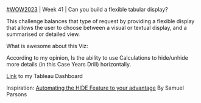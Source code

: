 [#WOW2023](https://workout-wednesday.com/2023w41tab/) | Week 41 | Can you build a flexible tabular display?

This challenge balances that type of request by providing a flexible display that allows the user to choose between a visual or textual display, and a summarised or detailed view.

What is awesome about this Viz:

According to my opinion,  Is the ability to use Calculations to hide/unhide more details (in this Case Years Drill) horizontally. 

[Link](https://public.tableau.com/app/profile/amira.salama/viz/WOW2023Week41Canyoubuildaflexibletabulardisplay_16970588218960/WOW2023Week41Canyoubuildaflexibletabulardisplay) to my Tableau Dashboard

Inspiration: [Automating the HIDE Feature to your advantage](https://public.tableau.com/app/profile/sparsonsdataviz/viz/AutomatingtheHIDEFeaturetoyouradvantage/Tip1RemovetheDetailsuntilrequired) By Samuel Parsons
